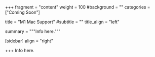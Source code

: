 +++
fragment = "content"
weight = 100
#background = ""
categories = ["Coming Soon"]

title = "M1 Mac Support"
#subtitle = ""
title_align = "left"

summary = """Info here."""

[sidebar]
  align = "right"

+++
Info here.
